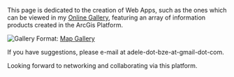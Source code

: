 This page is dedicated to the creation of Web Apps, such as the ones which can be viewed in my [Online Gallery](https://adeleramos.maps.arcgis.com/apps/PublicGallery/index.html?appid=831af299cdc54a49b7bcbc68acaf41ee), featuring an array of information products created in the ArcGis Platform.

![Gallery](https://adeleramosbz.files.wordpress.com/2017/07/gallery-icon.jpg)
Format: [Map Gallery](https://adeleramos.maps.arcgis.com/apps/PublicGallery/index.html?appid=831af299cdc54a49b7bcbc68acaf41ee)

If you have suggestions, please e-mail at adele-dot-bze-at-gmail-dot-com.

Looking forward to networking and collaborating via this platform.
